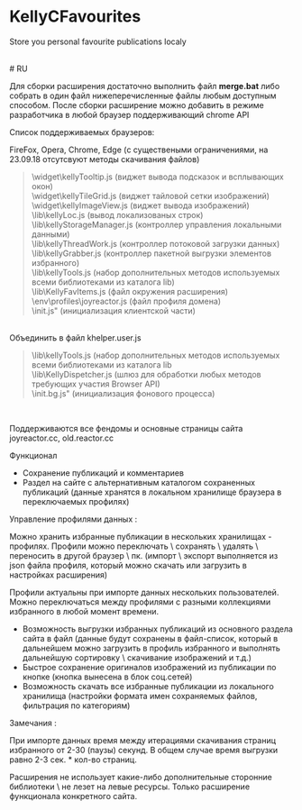 # KellyCFavourites
Store you personal favourite publications localy

 <br>
# RU <br>

Для сборки расширения достаточно выполнить файл <b>merge.bat</b> либо собрать в один файл нижеперечисленные файлы любым доступным способом.
После сборки расширение можно добавить в режиме разработчика в любой браузер поддерживающий chrome API 

Список поддерживаемых браузеров: 

FireFox, Opera, Chrome, Edge (с существеными ограничениями, на 23.09.18 отсутсвуют методы скачивания файлов)

>	\widget\kellyTooltip.js (виджет вывода подсказок и всплывающих окон)<br>
>	\widget\kellyTileGrid.js (виджет тайловой сетки изображений)<br>
>	\widget\kellyImageView.js (виджет вывода изображений)<br>
>	\lib\kellyLoc.js (вывод локализованых строк)<br>
>	\lib\kellyStorageManager.js (контроллер управления локальными данными)<br>
>	\lib\kellyThreadWork.js (контроллер потоковой загрузки данных)<br>
>	\lib\kellyGrabber.js (контроллер пакетной выгрузки элементов избранного)<br>
>	\lib\kellyTools.js	(набор дополнительных методов используемых всеми библиотеками из каталога lib)<br>
>	\lib\KellyFavItems.js (файл окружения расширения)<br>
>	\env\profiles\joyreactor.js (файл профиля домена)<br>
>	\init.js" (инициализация клиентской части)<br>
<br>
Объединить в файл khelper.user.js<br>

> \lib\kellyTools.js (набор дополнительных методов используемых всеми библиотеками из каталога lib<br>
> \lib\KellyDispetcher.js (шлюз для обработки любых методов требующих участия Browser API)<br>
> \init.bg.js" (инициализация фонового процесса)<br>
<br>

Поддерживаются все фендомы и основные страницы сайта joyreactor.cc, old.reactor.cc

Функционал

- Сохранение публикаций и комментариев
- Раздел на сайте с альтернативным каталогом сохраненных публикаций (данные хранятся в локальном хранилище браузера в переключаемых профилях)

Управление профилями данных :

Можно хранить избранные публикации в нескольких хранилищах - профилях. Профили можно переключать \ сохранять \ удалять \ переносить в другой браузер \ пк. (импорт \ экспорт выполняется из json файла профиля, который можно скачать или загрузить в настройках расширения)
 
Профили актуальны при импорте данных нескольких пользователей. Можно переключаться между профилями с разными коллекциями избранного в любой момент времени.

- Возможность выгрузки избранных публикаций из основного раздела сайта в файл (данные будут сохранены в файл-список, который в дальнейшем можно загрузить в профиль избранного и выполнять дальнейшую сортировку \ скачивание изображений и т.д.) 
- Быстрое сохранение оригиналов изображений из публикации по кнопке (кнопка вынесена в блок соц.сетей)
- Возможность скачать все избранные публикации из локального хранилища (настройки формата имен сохраняемых файлов, фильтрация по категориям)


Замечания :

При импорте данных время между итерациями скачивания страниц избранного от 2-30 (паузы) секунд. В общем случае время выгрузки равно 2-3 сек. * кол-во страниц. 

Расширения не использует какие-либо дополнительные сторонние библиотеки \ не лезет на левые ресурсы. Только расширение функционала конкретного сайта.
